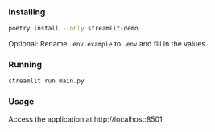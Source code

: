 ### Installing

```bash
poetry install --only streamlit-demo
```

Optional: Rename `.env.example` to `.env` and fill in the values.

### Running

```bash
streamlit run main.py
```

### Usage

Access the application at http://localhost:8501
